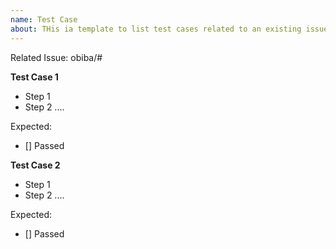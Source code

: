 ```yaml
---
name: Test Case
about: THis ia template to list test cases related to an existing issue
---
```


Related Issue: obiba/<REPO-NAME>#<ISSUE-NUMBER>

**Test Case 1**
- Step 1
- Step 2
....

Expected: 
- [] Passed

**Test Case 2**
- Step 1
- Step 2
....

Expected: 
- [] Passed
